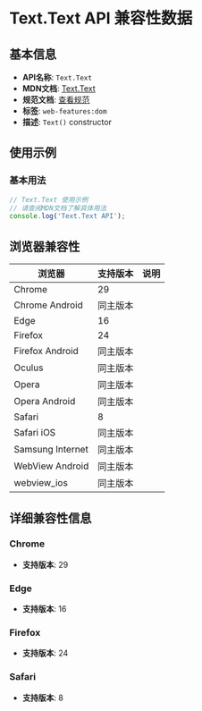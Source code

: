 # Text.Text API 兼容性数据

## 基本信息

- **API名称**: `Text.Text`
- **MDN文档**: [Text.Text](https://developer.mozilla.org/docs/Web/API/Text/Text)
- **规范文档**: [查看规范](https://dom.spec.whatwg.org/#ref-for-dom-text-text①)
- **标签**: `web-features:dom`
- **描述**: `Text()` constructor

## 使用示例

### 基本用法

```javascript
// Text.Text 使用示例
// 请查阅MDN文档了解具体用法
console.log('Text.Text API');
```

## 浏览器兼容性

| 浏览器 | 支持版本 | 说明 |
|--------|----------|------|
| Chrome | 29 |  |
| Chrome Android | 同主版本 |  |
| Edge | 16 |  |
| Firefox | 24 |  |
| Firefox Android | 同主版本 |  |
| Oculus | 同主版本 |  |
| Opera | 同主版本 |  |
| Opera Android | 同主版本 |  |
| Safari | 8 |  |
| Safari iOS | 同主版本 |  |
| Samsung Internet | 同主版本 |  |
| WebView Android | 同主版本 |  |
| webview_ios | 同主版本 |  |

## 详细兼容性信息

### Chrome

- **支持版本**: 29

### Edge

- **支持版本**: 16

### Firefox

- **支持版本**: 24

### Safari

- **支持版本**: 8

